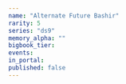 ```yaml
---
name: "Alternate Future Bashir"
rarity: 5
series: "ds9"
memory_alpha: ""
bigbook_tier:
events:
in_portal:
published: false
---
```

